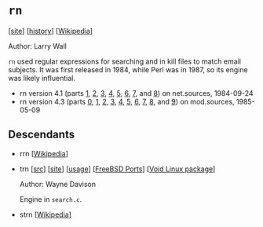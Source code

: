 # `rn`

[[site](https://web.archive.org/web/19970401040656/http://www.academ.com/academ/rn.html)]
[[history](https://web.archive.org/web/20140227213900/http://www.faqs.org:80/faqs/usenet/software/part1)]
[[Wikipedia](https://en.wikipedia.org/wiki/Rn_(newsreader))]

Author: Larry Wall

`rn` used regular expressions for searching and in kill files to match email
subjects. It was first released in 1984, while Perl was in 1987, so its engine
was likely influential.

- rn version 4.1 (parts [1](https://usenetarchives.com/view.php?id=net.sources&mid=PDEzMzJAc2RjcmRjZi5VVUNQPg),
  [2](https://usenetarchives.com/view.php?id=net.sources&mid=PDEzMzNAc2RjcmRjZi5VVUNQPg),
  [3](https://usenetarchives.com/view.php?id=net.sources&mid=PDEzMzRAc2RjcmRjZi5VVUNQPg),
  [4](https://usenetarchives.com/view.php?id=net.sources&mid=PDEzMzVAc2RjcmRjZi5VVUNQPg),
  [5](https://usenetarchives.com/view.php?id=net.sources&mid=PDEzMzZAc2RjcmRjZi5VVUNQPg),
  [6](https://usenetarchives.com/view.php?id=net.sources&mid=PDEzMzdAc2RjcmRjZi5VVUNQPg),
  [7](https://usenetarchives.com/view.php?id=net.sources&mid=PDEzMzhAc2RjcmRjZi5VVUNQPg),
  and [8](https://usenetarchives.com/view.php?id=net.sources&mid=PDEzMzlAc2RjcmRjZi5VVUNQPg))
  on net.sources, 1984-09-24
- rn version 4.3 (parts [0](https://usenetarchives.com/view.php?id=mod.sources&mid=PDgxOUBnZW5yYWQuVVVDUD4),
  [1](https://usenetarchives.com/view.php?id=mod.sources&mid=PDgyMUBnZW5yYWQuVVVDUD4),
  [2](https://usenetarchives.com/view.php?id=mod.sources&mid=PDgyMkBnZW5yYWQuVVVDUD4),
  [3](https://usenetarchives.com/view.php?id=mod.sources&mid=PDgyM0BnZW5yYWQuVVVDUD4),
  [4](https://usenetarchives.com/view.php?id=mod.sources&mid=PDgyNUBnZW5yYWQuVVVDUD4),
  [5](https://usenetarchives.com/view.php?id=mod.sources&mid=PDgyNkBnZW5yYWQuVVVDUD4),
  [6](https://usenetarchives.com/view.php?id=mod.sources&mid=PDgyN0BnZW5yYWQuVVVDUD4),
  [7](https://usenetarchives.com/view.php?id=mod.sources&mid=PDgyOEBnZW5yYWQuVVVDUD4),
  [8](https://usenetarchives.com/view.php?id=mod.sources&mid=PDgyOUBnZW5yYWQuVVVDUD4),
  and [9](https://usenetarchives.com/view.php?id=mod.sources&mid=PDgzMEBnZW5yYWQuVVVDUD4))
  on mod.sources, 1985-05-09

## Descendants

- rrn [[Wikipedia](https://en.wikipedia.org/wiki/Rn_(newsreader))]

- trn [[src](https://sourceforge.net/projects/trn/)] [[site](https://trn.sourceforge.net/)]
  [[usage](https://kb.iu.edu/d/abxg)] [[FreeBSD Ports](https://ports.freebsd.org/cgi/ports.cgi?query=trn&stype=all&sektion=news)]
  [[Void Linux package](https://github.com/void-linux/void-packages/blob/master/srcpkgs/trn/template)]

  Author: Wayne Davison

  Engine in `search.c`.

- strn [[Wikipedia](https://en.wikipedia.org/wiki/Rn_(newsreader))]
